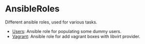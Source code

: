 # AnsibleRoles
Different ansible roles, used for various tasks.

- [Users](./Users): Ansible role for populating some dummy users.
- [Vagrant](./Vagrant): Ansible role for add vagrant boxes with libvirt provider.
